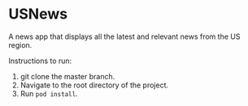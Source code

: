 # USNews
A news app that displays all the latest and relevant news from the US region. 

Instructions to run:
  1. git clone the master branch.
  2. Navigate to the root directory of the project.
  3. Run `pod install`.
  
